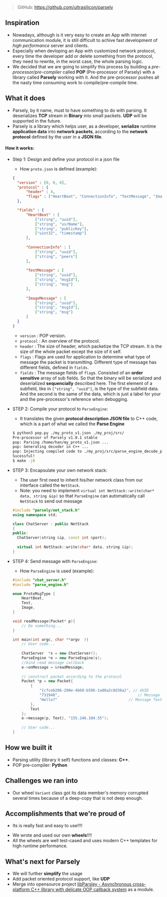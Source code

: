 > GitHub: https://github.com/ultrasilicon/parsely

## Inspiration

* Nowadays, although is it very easy to create an App with internet communication module, it is still difficult to achive fast development of *high performance* server and clients. 
* Especially when devloping an App with customized network protocol, every time the developer add or delete something from the protocol, they need to rewrite, in the worst case, the whole parsing logic.
* We decided that we are going to simplify this process by building a *pre-processor/pre-compiler* called **POP** (Pre-processor of Parsely) with a library called **Parsely** working with it. And the pre-processor pushes all the nasty time consuming work to compile/pre-compile time. 

## What it does

* Parsely, by it name, must to have something to do with parsing. It deserializes **TCP** stream in **Binary** into small packets. **UDP** will be supported in the future.
* Parsely is a library which helps user, as a developer, **serialize** runtime **application data** into **network packets**, according to the **network protocol** defined by the user in a **JSON file**.

#### How it works:

* Step 1: Design and define your protocol in a  json file

  * How `proto.json` is defined (example):

  ```json
  {
  	"version" : [0, 0, 0],
  	"protocol" : {
  		"header" : 4,
  		"flags" : ["HeartBeat", "ConnectionInfo", "TextMessage", "ImageMessage"]
  	},
  
  	"fields" : {
  		"HeartBeat" : [
  			["string", "uuid"],
  			["string", "usrName"],
  			["string", "publicKey"],
  			["uint32", "timestamp"]
  		],
  	
  		"ConnectionInfo" : [
  			["string", "uuid"],
  			["string", "peers"]
  		],
  		
  		"TextMessage" : [
  			["string", "uuid"],
  			["string", "msgId"],
  			["string", "msg"]
  		],
  		
  		"ImageMessage" : [
  			["string", "uuid"],
  			["string", "msgId"],
  			["string", "msg"]
  		]
  	}
  }
  ```

  * `version` : POP version.
  * `protocol` : An overview of the protocol.
  * `header` : The size of header, which packetize the TCP stream. It is the size of the whole packet except the size of it self.
  * `flags` : Flags are used for application to determine what type of message the packet is transmitting. Different type of message has different fields, defined in `fields`.
  * `fields` : The message fields of `flag`s. Consisted of an **order sensitive** array of sub fields. So that the binary will be serialized and deserialized **sequencially** described here. The first element of a subfield, like in `["string", "uuid"]`, is the type of the subfield data. And the second is the same of the data, which is just a label for your and the pre-processor's reference when debugging.

* STEP 2: Compile your protocol to `ParseEngine`:

  * It translates the given **protocol description JSON file** to C++ code, which is a part of what we called the **Parse Engine**

  ```bash
  $ python3 pop.py ./my_proto_v1.json ./my_proj/src/
  Pre-processor of Parsely v1.0.1 stable 
  pop: Parsing /home/han/my_proto_v1.json ...
  pop: Generating decoder in C++ ...
  pop: Injecting compiled code to ./my_proj/src/parse_engine_decode_pop.cpp
  Sucessful!
  $ make -j8
  ```

* STEP 3: Encapsulate your own network stack:

  * The user first need to inherit his/her network class from our interface called the `NetStack`.
  * Note: you need to implement `virtual int NetStack::write(char* data, string &ip)` so that `ParseEngine` can automatically call `NetStack` to send out  message

  ```c++
  #include "parsely/net_stack.h"
  using namespace std;
  
  class ChatServer : public NetStack
  {
  public:
  	ChatServer(string &ip, const int &port);
  	
  	virtual int NetStack::write(char* data, string &ip);
  }
  ```

* STEP 4: Send message with `ParseEngine`:

  * How `ParseEngine` is used (example):

  ```c++
  #include "chat_server.h"
  #include "parse_engine.h"
  
  enum ProtoMsgType {
      HeartBeat,
      Text,
      Image,
  }
  
  void readMessage(Packet* p){
      // Do something...
  }
  
  int main(int argc, char **argv  ){
      // User code...
      
      ChatServer  *s = new ChatServer();
      ParseEngine *e = new ParseEngine(s);
      //bind read message callback
      e->onMessage = &readMessage;
      
      // construct packet according to the protocol
      Packet *p = new Packet{ 
          {
              "{cfceb206-290e-4b60-b596-1a08a2c8d36a}", // UUID
              "731948", 								  // Message ID
              "Hello?"								  // Message Text
          },
          Text
      };
      e->message(p, Text}, "155.246.104.55");
      
      // User code...
  }
  ```

  

  

## How we built it

* Parsing utility (library it self) functions and classes: **C++**.
* POP pre-compiler: **Python**

## Challenges we ran into

* Our wheel `Variant` class got its data member's memory corrupted several times because of a deep-copy that is not deep enough.

## Accomplishments that we're proud of

* Its is really fast and easy to use!!!!

- We wrote and used our own **wheels**!!!! 
- All the wheels are well test-cased and uses modern C++ templates for high runtime performance.

## What's next for Parsely

* We will further **simplify** the usage 
* Add packet oriented protocol support, like **UDP**
* Merge into opensource project [libParsley - Asynchronous cross-platform C++ library with delicate OOP callback system](https://github.com/ultrasilicon/libParsley) as a module. 
